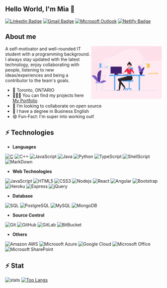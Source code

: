 ## Hello World, I'm Mia 👋

[![Linkedin Badge](https://img.shields.io/badge/LinkedIn-0077B5?style=for-the-badge&logo=linkedin&logoColor=white&link=https://www.linkedin.com//in/miale/)](https://www.linkedin.com/in/miale/)
[![Gmail Badge](https://img.shields.io/badge/Gmail-D14836?style=for-the-badge&logo=gmail&logoColor=white&link=mailto:miale6407@gmail.com)](mailto:miale6407@gmail.com)
[![Microsoft Outlook](https://img.shields.io/badge/Microsoft_Outlook-0078D4?style=for-the-badge&logo=microsoft-outlook&logoColor=white&link=mailto:tknle1@myseneca.ca)](mailto:tknle1@myseneca.ca)
[![Netlify Badge](https://img.shields.io/badge/Portfolio-00C7B7?style=for-the-badge&logo=Netlify&logoColor=white&link=http://miale.netlify.com/)](http://miale.netlify.com/)



## About me
<img align="right" alt="GIF" src="https://github.com/tknle/tknle/blob/main/coder.gif?raw=true" width="45%" />

A self-motivator and well-rounded IT student with a programming background. I always stay updated with the latest technology, enjoy collaborating with people, listening to new ideas/experiences and being a contributor to the team's goals.

- 📍 Toronto, ONTARIO
- 👨🏽‍💻 You can find my projects here [My Portfolio](http://miale.netlify.com/)
- 👯 I’m looking to collaborate on open source
- 🌱 I have a degree in Business English
- 😄 Fun-Fact: I'm super into working out!

## ⚡ Technologies

* __Languages__

[![C](https://img.shields.io/badge/C-00599C?style=for-the-badge&logo=c&logoColor=white)](https://github.com/tknle/Bike-Race)
![C++](https://img.shields.io/badge/C%2B%2B-00599C?style=for-the-badge&logo=c%2B%2B&logoColor=white)
![JavaScript](	https://img.shields.io/badge/JavaScript-F7DF1E?style=for-the-badge&logo=javascript&logoColor=black)
![Java](https://img.shields.io/badge/Java-ED8B00?style=for-the-badge&logo=java&logoColor=white)
![Python](https://img.shields.io/badge/Python-14354C?style=for-the-badge&logo=python&logoColor=white)
![TypeScript](https://img.shields.io/badge/TypeScript-007ACC?style=for-the-badge&logo=typescript&logoColor=white)
![ShellScript](https://img.shields.io/badge/Shell_Script-239120?style=for-the-badge&logo=gnu-bash&logoColor=white)
![MarkDown](https://img.shields.io/badge/Markdown-000000?style=for-the-badge&logo=markdown&logoColor=white)

* __Web Technologies__

![JavaScript](https://img.shields.io/badge/JavaScript-F7DF1E?style=for-the-badge&logo=javascript&logoColor=black)
![HTML5](https://img.shields.io/badge/HTML5-E34F26?style=for-the-badge&logo=html5&logoColor=white)
![CSS3](https://img.shields.io/badge/CSS3-1572B6?style=for-the-badge&logo=css3&logoColor=white)
![Nodejs](https://img.shields.io/badge/Node.js-43853D?style=for-the-badge&logo=node.js&logoColor=white)
![React](https://img.shields.io/badge/React-20232A?style=for-the-badge&logo=react&logoColor=61DAFB)
![Angular](https://img.shields.io/badge/Angular-DD0031?style=for-the-badge&logo=angular&logoColor=white)
![Bootstrap](https://img.shields.io/badge/Bootstrap-563D7C?style=for-the-badge&logo=bootstrap&logoColor=white)
![Heroku](https://img.shields.io/badge/Heroku-430098?style=for-the-badge&logo=heroku&logoColor=white)
![Express](https://img.shields.io/badge/Express.js-404D59?style=for-the-badge)
![jQuery](https://img.shields.io/badge/jQuery-0769AD?style=for-the-badge&logo=jquery&logoColor=white)

* __Database__

![SQL](https://img.shields.io/badge/Oracle-FB0000?style=for-the-badge&logo=Oracle&logoColor=white)
![PostgreSQL](	https://img.shields.io/badge/PostgreSQL-316192?style=for-the-badge&logo=postgresql&logoColor=white)
![MySQL](https://img.shields.io/badge/MySQL-00000F?style=for-the-badge&logo=mysql&logoColor=white)
![MongoDB](https://img.shields.io/badge/MongoDB-00000F?style=for-the-badge&logo=mongodb&logoColor=239120)

* __Source Control__

![Git](https://img.shields.io/badge/Git-F05032?style=for-the-badge&logo=Git&logoColor=white)
![GitHub](https://img.shields.io/badge/GitHub-100000?style=for-the-badge&logo=github&logoColor=white)
![GitLab](https://img.shields.io/badge/GitLab-330F63?style=for-the-badge&logo=gitlab&logoColor=white)
![BitBucket](https://img.shields.io/badge/Bitbucket-330F63?style=for-the-badge&logo=bitbucket&logoColor=white)

* __Others__

![Amazon AWS](https://img.shields.io/badge/Amazon_AWS-232F3E?style=for-the-badge&logo=amazon-aws&logoColor=white)
![Microsoft Azure](https://img.shields.io/badge/Microsoft_Azure-0089D6?style=for-the-badge&logo=microsoft-azure&logoColor=white)
![Google Cloud](https://img.shields.io/badge/Google_Cloud-4285F4?style=for-the-badge&logo=google-cloud&logoColor=white)
![Microsoft Office](https://img.shields.io/badge/Microsoft_Office-D83B01?style=for-the-badge&logo=microsoft-office&logoColor=white)
![Microsoft SharePoint](https://img.shields.io/badge/Microsoft_SharePoint-0078D4?style=for-the-badge&logo=microsoft-sharepoint&logoColor=white)


## ⚡ Stat

![stats](https://github-readme-stats.char-al.vercel.app/api?username=tknle&show_icons=true&count_private=true&theme=cobalt)
[![Top Langs](https://github-readme-stats.vercel.app/api/top-langs/?username=tknle&layout=compact&langs_count=10&theme=cobalt&hide=handlebars)](https://github.com/tknle/github-readme-stats)


